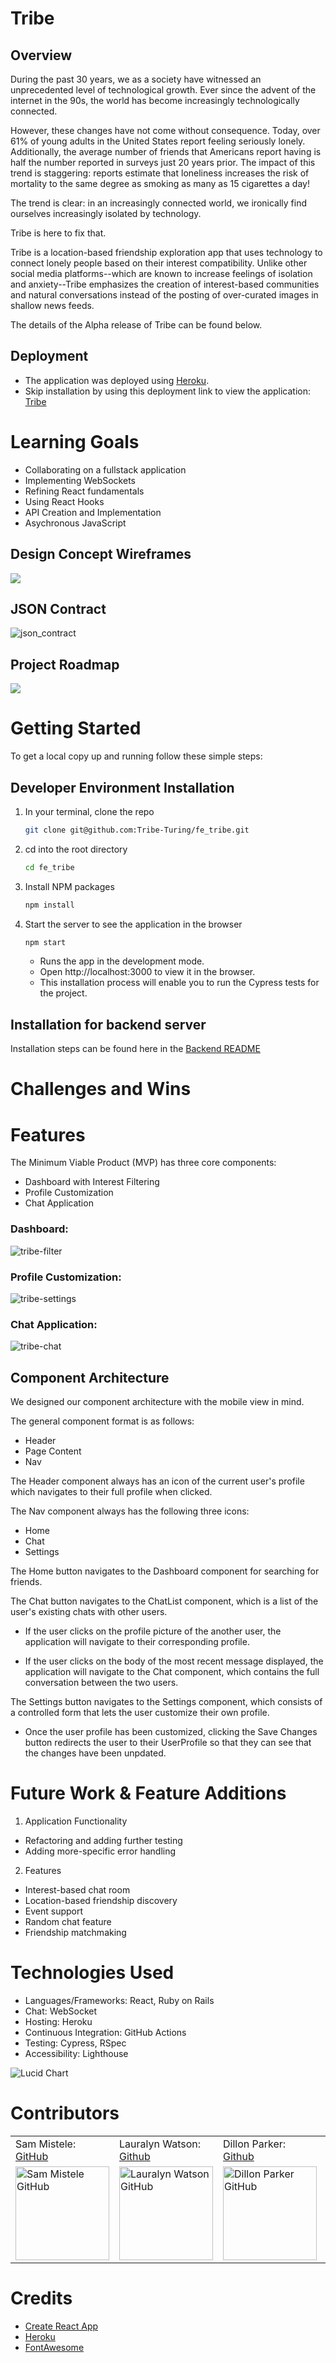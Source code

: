 # Tribe

## Overview

During the past 30 years, we as a society have witnessed an unprecedented level of technological growth.  Ever since the advent of the internet in the 90s, the world has become increasingly technologically connected.

However, these changes have not come without consequence.  Today, over 61% of young adults in the United States report feeling seriously lonely.  Additionally, the average number of friends that Americans report having is half the number reported in surveys just 20 years prior.  The impact of this trend is staggering: reports estimate that loneliness increases the risk of mortality to the same degree as smoking as many as 15 cigarettes a day!

The trend is clear: in an increasingly connected world, we ironically find ourselves increasingly isolated by technology.

Tribe is here to fix that.

Tribe is a location-based friendship exploration app that uses technology to connect lonely people based on their interest compatibility.  Unlike other social media platforms--which are known to increase feelings of isolation and anxiety--Tribe emphasizes the creation of interest-based communities and natural conversations instead of the posting of over-curated images in shallow news feeds.

The details of the Alpha release of Tribe can be found below.

## Deployment
- The application was deployed using [Heroku](https://www.heroku.com/).
- Skip installation by using this deployment link to view the application: [Tribe](https://fe-tribe.herokuapp.com/)

# Learning Goals
- Collaborating on a fullstack application
- Implementing WebSockets
- Refining React fundamentals
- Using React Hooks
- API Creation and Implementation
- Asychronous JavaScript

## Design Concept Wireframes

![](https://user-images.githubusercontent.com/92283709/170591742-83af81fe-4d92-46a0-85e1-11752aa8ce0e.png)



## JSON Contract

![json_contract](https://user-images.githubusercontent.com/93230374/170589289-94ac0631-feaa-4ed4-8d24-d7f663d02378.png)

## Project Roadmap

![](https://user-images.githubusercontent.com/92283709/170591329-f04e0488-1b0b-469b-a9eb-44bfbbef1297.png)

# Getting Started
To get a local copy up and running follow these simple steps:

## Developer Environment Installation

1. In your terminal, clone the repo
   ```sh
   git clone git@github.com:Tribe-Turing/fe_tribe.git
   ```
2. cd into the root directory
   ```sh
   cd fe_tribe
   ```
3. Install NPM packages
   ```sh
   npm install
   ```
4. Start the server to see the application in the browser
   ```sh
   npm start
   ```
   - Runs the app in the development mode.
   - Open http://localhost:3000 to view it in the browser.
   - This installation process will enable you to run the Cypress tests for the project.

## Installation for backend server
Installation steps can be found here in the [Backend README](https://github.com/Tribe-Turing/be_tribe#readme)

# Challenges and Wins

# Features

The Minimum Viable Product (MVP) has three core components:

- Dashboard with Interest Filtering
- Profile Customization
- Chat Application

### Dashboard:

![tribe-filter](https://user-images.githubusercontent.com/92277979/170588024-7ee4b2de-64b4-48eb-805e-363f459aa1b1.gif)

### Profile Customization:

![tribe-settings](https://user-images.githubusercontent.com/92277979/170588038-2bfdeb2b-655f-4048-943f-11e3b2d46b05.gif)

### Chat Application:

![tribe-chat](https://user-images.githubusercontent.com/92277979/170588052-afca5a42-805b-41f0-ab03-00fa99517f4a.gif)

## Component Architecture

We designed our component architecture with the mobile view in mind.  

The general component format is as follows:

 - Header
 - Page Content
 - Nav

 The Header component always has an icon of the current user's profile which navigates to their full profile when clicked.

 The Nav component always has the following three icons:

 - Home
 - Chat
 - Settings

The Home button navigates to the Dashboard component for searching for friends.

The Chat button navigates to the ChatList component, which is a list of the user's existing chats with other users.  

- If the user clicks on the profile picture of the another user, the application will navigate to their corresponding profile.  

- If the user clicks on the body of the most recent message displayed, the application will navigate to the Chat component, which contains the full conversation between the two users.

The Settings button navigates to the Settings component, which consists of a controlled form that lets the user customize their own profile.  

- Once the user profile has been customized, clicking the Save Changes button redirects the user to their UserProfile so that they can see that the changes have been unpdated.


# Future Work & Feature Additions

1. Application Functionality
 * Refactoring and adding further testing
 * Adding more-specific error handling
2. Features
 * Interest-based chat room
 * Location-based friendship discovery
 * Event support
 * Random chat feature
 * Friendship matchmaking

# Technologies Used
- Languages/Frameworks: React, Ruby on Rails
- Chat: WebSocket
- Hosting: Heroku
- Continuous Integration: GitHub Actions
- Testing: Cypress, RSpec
- Accessibility: Lighthouse

![Lucid Chart](https://user-images.githubusercontent.com/93230374/170495899-edd6d611-6a8e-4549-a304-57b8b00956e5.png)

# Contributors
<table>
    <tr>
<!--         <td> Sam Ivari: <a href="https://github.com/samivari">GitHub</td> -->
        <td> Sam Mistele: <a href="https://github.com/SamusMist">GitHub</td>
<!--         <td> Gunnar Sorensen: <a href="https://github.com/glsorensen">GitHub</td> -->
<!--         <td> Eldridge Turambi: <a href="https://github.com/Eldridge-Turambi">Github</td> -->
        <td> Lauralyn Watson: <a href="https://github.com/lswatson16">Github</td>
        <td> Dillon Parker: <a href="https://github.com/Prkr93">Github</td>
        <td> Andrew Musselman: <a href="https://github.com/Andrew-Musselman">Github</td>
        <td> Rory Magee: <a href="https://github.com/roryemagee1">Github</td>
    </tr>
<!--  <td><img src="https://avatars.githubusercontent.com/u/87387139?v=4" alt="Sam Ivari GitHub" -->
<!--  width="150" height="auto" /></td> -->
 <td><img src="https://avatars.githubusercontent.com/u/89484102?v=4" alt="Sam Mistele GitHub"
 width="150" height="auto" /></td>
<!--  <td><img src="https://avatars.githubusercontent.com/u/81265307?v=4" alt="Gunnar Sorensen GitHub" -->
<!--  width="150" height="auto" /></td> -->
<!--  <td><img src="https://avatars.githubusercontent.com/u/87398716?v=4" alt="Eldridge Turambi GitHub" -->
<!--  width="150" height="auto" /></td> -->
 <td><img src="https://avatars.githubusercontent.com/u/93230374?v=4" alt="Lauralyn Watson GitHub"
 width="150" height="auto" /></td>
 <td><img src="https://avatars.githubusercontent.com/u/90285348?v=4" alt="Dillon Parker GitHub"
 width="150" height="auto" /></td>
 <td><img src="https://avatars.githubusercontent.com/u/92277979?v=4" alt="Andrew Musselman GitHub"
 width="150" height="auto" /></td>
 <td><img src="https://avatars.githubusercontent.com/u/92283709?v=4" alt="Rory Magee GitHub"
 width="150" height="auto" /></td>
</table>

# Credits
- [Create React App](https://create-react-app.dev/)
- [Heroku](https://www.heroku.com/)
- [FontAwesome](https://fontawesome.com/)
